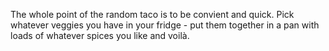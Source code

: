 The whole point of the random taco is to be convient and quick.
Pick whatever veggies you have in your fridge - put them together in a pan with loads of whatever spices you like and voilà.
 
